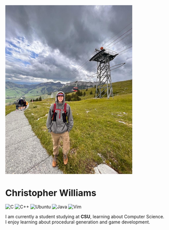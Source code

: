 <img src="img/switzerland_2023.jpeg" width="400">

# Christopher Williams

![C](https://img.shields.io/badge/Apprentice-blue?logo=c&labelColor=555&logoColor=blue&style=plastic)
![C++](https://img.shields.io/badge/C++-Enthusiast-blue?logo=c%2B%2B&labelColor=555&logoColor=blue&style=plastic)
![Ubuntu](https://img.shields.io/badge/Ubuntu-Experienced-df5829?logo=ubuntu&style=plastic)
![Java](https://img.shields.io/badge/Java-Experienced-f8a83b?logo=openjdk&logoColor=f8a83b&style=plastic)
![Vim](https://img.shields.io/badge/Vim-Lover-green?logo=vim&logoColor=green&style=plastic)

I am currently a student studying at **CSU**, learning about Computer Science. I enjoy learning about procedural generation and game development.
